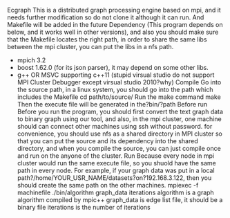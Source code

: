 Ecgraph
This is a distributed graph processing engine based on mpi, and it needs further modification so do not clone it although it can run. And Makefile will be added in the future
Dependency
(This program depends on below, and it works well in other versions), and also you should make sure that the Makefile locates the right path, in order to share the same libs between the mpi cluster, you can put the libs in a nfs path.
* mpich 3.2
* boost 1.62.0 (for its json parser), it may depend on some other libs.
* g++ OR MSVC supporting c++11 (stupid virsual studio do not support MPI Cluster Debugger except virsual studio 2010?why)
Compile
Go into the source path, in a linux system, you should go into the path which includes the Makefile
cd path/to/source/
Run the make command
make
Then the execute file will be generated in the?bin/?path
Before run
Before you run the program, you should first convert the text graph data to binary graph using our tool, and also, in the mpi cluster, one machine should can connect other machines using ssh without password.
for convenience, you should use nfs as a shared directory in MPI cluster so that you can put the source and its dependency into the shared directory, and when you compile the source, you can just compile once and run on the anyone of the cluster.
Run
Because every node in mpi cluster would run the same execute file, so you shuold have the same path in every node. For example, if your graph data was put in a local path?/home/YOUR_USR_NAME/datasets?on?192.168.3.122, then you should create the same path on the other machines.
mpiexec -f machinefile ./bin/algorithm graph_data iterations
algorithm is a graph algorithm compiled by mpic++
graph_data is edge list file, it should be a binary file
iterations is the number of iterations

